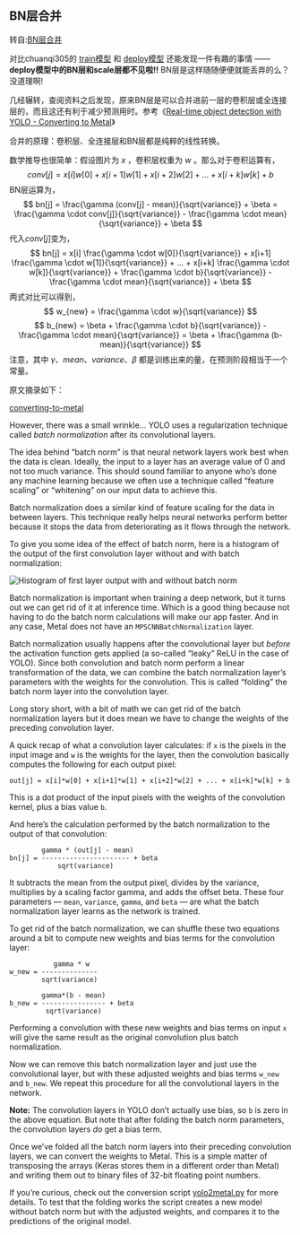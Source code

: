 ## BN层合并

转自:[BN层合并](https://hey-yahei.cn/2018/08/08/MobileNets-SSD/index.html#BN%E5%B1%82%E5%90%88%E5%B9%B6)

对比chuanqi305的 <a href="https://github.com/chuanqi305/MobileNet-SSD/blob/master/template/MobileNetSSD_train_template.prototxt" target="_blank" rel="noopener">train模型</a> 和 <a href="https://github.com/chuanqi305/MobileNet-SSD/blob/master/template/MobileNetSSD_deploy_template.prototxt" target="_blank" rel="noopener">deploy模型</a> 还能发现一件有趣的事情 ——  **deploy模型中的BN层和scale层都不见啦!!** BN层是这样随随便便就能丢弃的么？没道理啊!

几经辗转，查阅资料之后发现，原来BN层是可以合并进前一层的卷积层或全连接层的，而且这还有利于减少预测用时。参考《<a href="http://machinethink.net/blog/object-detection-with-yolo/#converting-to-metal" target="_blank" rel="noopener">Real-time object detection with YOLO - Converting to Metal</a>》

合并的原理：卷积层、全连接层和BN层都是纯粹的线性转换。

数学推导也很简单：假设图片为 $x$ ，卷积层权重为 $w$ 。那么对于卷积运算有，$$ conv[j] = x[i]w[0] + x[i+1]w[1] + x[i+2]w[2] + … + x[i+k]w[k] + b $$BN层运算为，$$ bn[j] = \frac{\gamma (conv[j] - mean)}{\sqrt{variance}} + \beta = \frac{\gamma \cdot conv[j]}{\sqrt{variance}} - \frac{\gamma \cdot mean}{\sqrt{variance}} + \beta $$代入$conv[j]$变为，$$ bn[j] = x[i] \frac{\gamma \cdot w[0]}{\sqrt{variance}} + x[i+1] \frac{\gamma \cdot w[1]}{\sqrt{variance}} + … + x[i+k] \frac{\gamma \cdot w[k]}{\sqrt{variance}} + \frac{\gamma \cdot b}{\sqrt{variance}} - \frac{\gamma \cdot mean}{\sqrt{variance}} + \beta $$两式对比可以得到，$$ w_{new} = \frac{\gamma \cdot w}{\sqrt{variance}} $$$$ b_{new} = \beta + \frac{\gamma \cdot b}{\sqrt{variance}} - \frac{\gamma \cdot mean}{\sqrt{variance}} = \beta + \frac{\gamma (b-mean)}{\sqrt{variance}} $$注意，其中 $\gamma$、$mean$、$variance$、$\beta$ 都是训练出来的量，在预测阶段相当于一个常量。

原文摘录如下：

[converting-to-metal](http://machinethink.net/blog/object-detection-with-yolo/#converting-to-metal)

However, there was a small wrinkle… YOLO uses a regularization technique called *batch normalization* after its convolutional layers.

The idea behind “batch norm” is that neural network layers work best when the data is clean. Ideally, the input to a layer has an average value of 0 and not too much variance. This should sound familiar to anyone who’s done any machine learning because we often use a technique called “feature scaling” or “whitening” on our input data to achieve this.

Batch normalization does a similar kind of feature scaling for the data in between layers. This technique really helps neural networks perform better because it stops the data from deteriorating as it flows through the network.

To give you some idea of the effect of batch norm, here is a histogram of the output of the first convolution layer without and with batch normalization:

![Histogram of first layer output with and without batch norm](https://machinethink.net/images/yolo/BatchNorm@2x.png)

Batch normalization is important when training a deep network, but it turns out we can get rid of it at inference time. Which is a good thing because not having to do the batch norm calculations will make our app faster. And in any case, Metal does not have an `MPSCNNBatchNormalization` layer.

Batch normalization usually happens after the convolutional layer but *before* the activation function gets applied (a so-called “leaky” ReLU in the case of YOLO). Since both convolution and batch norm perform a linear transformation of the data, we can combine the batch normalization layer’s parameters with the weights for the convolution. This is called “folding” the batch norm layer into the convolution layer.

Long story short, with a bit of math we can get rid of the batch normalization layers but it does mean we have to change the weights of the preceding convolution layer.

A quick recap of what a convolution layer calculates: if `x` is the pixels in the input image and `w` is the weights for the layer, then the convolution basically computes the following for each output pixel:

```nohighlight
out[j] = x[i]*w[0] + x[i+1]*w[1] + x[i+2]*w[2] + ... + x[i+k]*w[k] + b
```

This is a dot product of the input pixels with the weights of the convolution kernel, plus a bias value `b`.

And here’s the calculation performed by the batch normalization to the output of that convolution:

```nohighlight
        gamma * (out[j] - mean)
bn[j] = ---------------------- + beta
            sqrt(variance)
```

It subtracts the mean from the output pixel, divides by the variance, multiplies by a scaling factor gamma, and adds the offset beta. These four parameters — `mean`, `variance`, `gamma`, and `beta` — are what the batch normalization layer learns as the network is trained.

To get rid of the batch normalization, we can shuffle these two equations around a bit to compute new weights and bias terms for the convolution layer:

```nohighlight
           gamma * w
w_new = --------------
        sqrt(variance)

        gamma*(b - mean)
b_new = ---------------- + beta
         sqrt(variance)
```

Performing a convolution with these new weights and bias terms on input `x` will give the same result as the original convolution plus batch normalization.

Now we can remove this batch normalization layer and just use the convolutional layer, but with these adjusted weights and bias terms `w_new` and `b_new`. We repeat this procedure for all the convolutional layers in the network.

**Note:** The convolution layers in YOLO don’t actually use bias, so `b` is zero in the above equation. But note that after folding the batch norm parameters, the convolution layers *do* get a bias term.

Once we’ve folded all the batch norm layers into their preceding convolution layers, we can convert the weights to Metal. This is a simple matter of transposing the arrays (Keras stores them in a different order than Metal) and writing them out to binary files of 32-bit floating point numbers.

If you’re curious, check out the conversion script [yolo2metal.py](https://github.com/hollance/Forge/blob/master/Examples/YOLO/yolo2metal.py) for more details. To test that the folding works the script creates a new model without batch norm but with the adjusted weights, and compares it to the predictions of the original model.